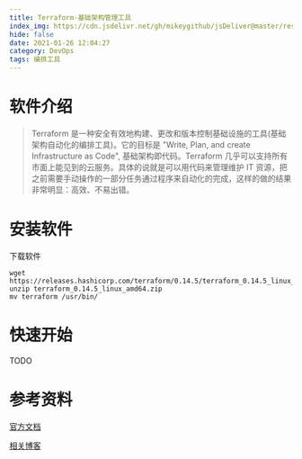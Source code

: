 ```yaml
---
title: Terraform-基础架构管理工具
index_img: https://cdn.jsdelivr.net/gh/mikeygithub/jsDeliver@master/resource/img/terraform.png
hide: false
date: 2021-01-26 12:04:27
category: DevOps
tags: 编排工具
---
```


# 软件介绍

>Terraform 是一种安全有效地构建、更改和版本控制基础设施的工具(基础架构自动化的编排工具)。它的目标是 "Write, Plan, and create Infrastructure as Code", 基础架构即代码。Terraform 几乎可以支持所有市面上能见到的云服务。具体的说就是可以用代码来管理维护 IT 资源，把之前需要手动操作的一部分任务通过程序来自动化的完成，这样的做的结果非常明显：高效、不易出错。

# 安装软件

<p class="note note-primary">
下载软件
</p>

```jshelllanguage
wget https://releases.hashicorp.com/terraform/0.14.5/terraform_0.14.5_linux_amd64.zip
unzip terraform_0.14.5_linux_amd64.zip
mv terraform /usr/bin/
```

# 快速开始

TODO


# 参考资料

[官方文档](https://www.terraform.io/docs/index.html)

[相关博客](https://www.cnblogs.com/sparkdev/p/10052310.html)   


 
